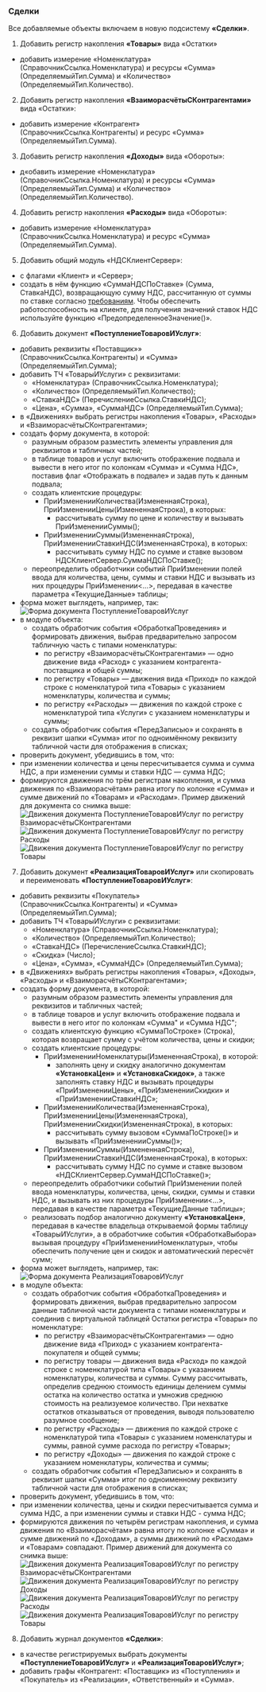 ### Сделки

Все добавляемые объекты включаем в новую подсистему **«Сделки»**.

1. Добавить регистр накопления **«Товары»** вида «Остатки»
  * добавить измерение «Номенклатура» (СправочникСсылка.Номенклатура) и ресурсы «Сумма» (ОпределяемыйТип.Сумма) и «Количество» (ОпределяемыйТип.Количество).

2. Добавить регистр накопления **«ВзаиморасчётыСКонтрагентами»** вида «Остатки»:
  * добавить измерение «Контрагент» (СправочникСсылка.Контрагенты) и ресурс «Сумма» (ОпределяемыйТип.Сумма).

3. Добавить регистр накопления **«Доходы»** вида «Обороты»:
  * д«обавить измерение «Номенклатура» (СправочникСсылка.Номенклатура) и ресурсы «Сумма» (ОпределяемыйТип.Сумма) и «Количество» (ОпределяемыйТип.Количество).

4. Добавить регистр накопления **«Расходы»** вида «Обороты»:
  * добавить измерение «Номенклатура» (СправочникСсылка.Номенклатура) и ресурс «Сумма» (ОпределяемыйТип.Сумма).
  
5. Добавить общий модуль «НДСКлиентСервер»:
 * с флагами «Клиент» и «Сервер»;
 * создать в нём функцию «СуммаНДСПоСтавке» (Сумма, СтавкаНДС), возвращающую сумму НДС, рассчитанную от суммы по ставке согласно [требованиям](diploma-b-reqs.md). Чтобы обеспечить работоспособность на клиенте, для получения значений ставок НДС используйте функцию «ПредопределенноеЗначение()».
  
6. Добавить документ **«ПоступлениеТоваровИУслуг»**:
  * добавить реквизиты «Поставщик»» (СправочникСсылка.Контрагенты) и «Сумма» (ОпределяемыйТип.Сумма);
  * добавить ТЧ «ТоварыИУслуги» с реквизитами:
    * «Номенклатура» (СправочникСсылка.Номенклатура);
    * «Количество» (ОпределяемыйТип.Количество);
    * «СтавкаНДС» (ПеречислениеСсылка.СтавкиНДС);
    * «Цена», «Сумма», «СуммаНДС» (ОпределяемыйТип.Сумма);
  * в «Движениях» выбрать регистры накопления «Товары», «Расходы» и «ВзаиморасчётыСКонтрагентами»;
  * создать форму документа, в которой:
    * разумным образом разместить элементы управления для реквизитов и табличных частей;
     * в таблице товаров и услуг включить отображение подвала и вывести в него итог по колонкам «Сумма» и «Сумма НДС», поставив флаг «Отображать в подвале» и задав путь к данным подвала;
    * создать клиентские процедуры:
      * ПриИзмененииКоличества(ИзмененнаяСтрока), ПриИзмененииЦены(ИзмененнаяСтрока), в которых:
        * рассчитывать сумму по цене и количеству и вызывать ПриИзмененииСуммы();
      * ПриИзмененииСуммы(ИзмененнаяСтрока), ПриИзмененииСтавкиНДС(ИзмененнаяСтрока), в которых:
        * рассчитывать сумму НДС по сумме и ставке вызовом НДСКлиентСервер.СуммаНДСПоСтавке();
    * переопределить обработчики событий ПриИзменении полей ввода для количества, цены, суммы и ставки НДС и вызывать из них процедуры ПриИзменении<...>, передавая в качестве параметра «ТекущиеДанные» таблицы;
  * форма может выглядеть, например, так:
![Форма документа ПоступлениеТоваровИУслуг](diploma-b-purchase.png)
  * в модуле объекта:
    * создать обработчик события «ОбработкаПроведения» и формировать движения, выбрав предварительно запросом табличную часть с типами номенклатуры:
      * по регистру «ВзаиморасчётыСКонтрагентами» — одно движение вида «Расход» с указанием контрагента-поставщика и общей суммы;
      * по регистру «Товары» — движения вида «Приход» по каждой строке с номенклатурой типа «Товары» с указанием номенклатуры, количества и суммы;
      * по регистру ««Расходы» — движения по каждой строке с номенклатурой типа «Услуги» с указанием номенклатуры и суммы;
    * создать обработчик события «ПередЗаписью» и сохранять в реквизит шапки «Сумма» итог по одноимённому реквизиту табличной части для отображения в списках;
 * проверить документ, убедившись в том, что:
  * при изменении количества и цены пересчитывается сумма и сумма НДС, а при изменении суммы и ставки НДС — сумма НДС;
  * формируются движения по трём регистрам накопления, и сумма движения по «Взаиморасчётам» равна итогу по колонке «Сумма» и сумме движений по «Товарам» и «Расходам». Пример движений для документа со снимка выше:
![Движения документа ПоступлениеТоваровИУслуг по регистру ВзаиморасчётыСКонтрагентами](diploma-b-purchase-1.png)
![Движения документа ПоступлениеТоваровИУслуг по регистру Расходы](diploma-b-purchase-2.png)
![Движения документа ПоступлениеТоваровИУслуг по регистру Товары](diploma-b-purchase-3.png)

7. Добавить документ **«РеализацияТоваровИУслуг»** или скопировать и переименовать **«ПоступлениеТоваровИУслуг»**:
  * добавить реквизиты «Покупатель» (СправочникСсылка.Контрагенты) и «Сумма» (ОпределяемыйТип.Сумма);
  * добавить ТЧ «ТоварыИУслуги» с реквизитами:
    * «Номенклатура» (СправочникСсылка.Номенклатура);
    * «Количество» (ОпределяемыйТип.Количество);
    * «СтавкаНДС» (ПеречислениеСсылка.СтавкиНДС);
    * «Скидка» (Число);
    * «Цена», «Сумма», «СуммаНДС» (ОпределяемыйТип.Сумма);
  * в «Движениях» выбрать регистры накопления «Товары», «Доходы», «Расходы» и «ВзаиморасчётыСКонтрагентами»;
  * создать форму документа, в которой:
    * разумным образом разместить элементы управления для реквизитов и табличных частей;
     * в таблице товаров и услуг включить отображение подвала и вывести в него итог по колонкам «Сумма" и «Сумма НДС";
    * создать клиентскую функцию «СуммаПоСтроке» (Строка), которая возвращает сумму с учётом количества, цены и скидки; 
    * создать клиентские процедуры:
      * ПриИзмененииНоменклатуры(ИзмененнаяСтрока), в которой:
        * заполнять цену и скидку аналогично документам **«УстановкаЦен»** и **«УстановкаСкидок»**, а также заполнять ставку НДС и вызывать процедуры «ПриИзмененииЦены», «ПриИзмененииСкидки» и «ПриИзмененииСтавкиНДС»;
      * ПриИзмененииКоличества(ИзмененнаяСтрока), ПриИзмененииЦены(ИзмененнаяСтрока), ПриИзмененииСкидки(ИзмененнаяСтрока), в которых:
        * рассчитывать сумму вызовом «СуммаПоСтроке()» и вызывать «ПриИзмененииСуммы()»;
      * ПриИзмененииСуммы(ИзмененнаяСтрока), ПриИзмененииСтавкиНДС(ИзмененнаяСтрока), в которых:
        * рассчитывать сумму НДС по сумме и ставке вызовом «НДСКлиентСервер.СуммаНДСПоСтавке()»;
    * переопределить обработчики событий ПриИзменении полей ввода номенклатуры, количества, цены, скидки, суммы и ставки НДС, и вызывать из них процедуры ПриИзменении<...>, передавая в качестве параметра «ТекущиеДанные таблицы»;
    * реализовать подбор аналогично документу **«УстановкаЦен»**, передавая в качестве владельца открываемой формы таблицу «ТоварыИУслуги», а в обработчике события «ОбработкаВыбора» вызывая процедуру «ПриИзмененииНоменклатуры», чтобы обеспечить получение цен и скидок и автоматический пересчёт сумм;
  * форма может выглядеть, например, так:
![Форма документа РеализацияТоваровИУслуг](diploma-b-sale.png)
  * в модуле объекта:
    * создать обработчик события «ОбработкаПроведения» и формировать движения, выбрав предварительно запросом данные табличной части документа с типами номенклатуры и соединив с виртуальной таблицей Остатки регистра «Товары» по номенклатуре:
      * по регистру «ВзаиморасчётыСКонтрагентами» — одно движение вида «Приход» с указанием контрагента-покупателя и общей суммы;
      * по регистру товары — движения вида «Расход» по каждой строке с номенклатурой типа «Товары» с указанием номенклатуры, количества и суммы. Сумму рассчитывать, определив среднюю стоимость единицы делением суммы остатка на количество остатка и умножив среднюю стоимость на реализуемое количество. При нехватке остатков отказываться от проведения, выводя пользователю разумное сообщение;
      * по регистру «Расходы» — движения по каждой строке с номенклатурой типа «Товары» с указанием номенклатуры и суммы, равной сумме расхода по регистру «Товары»;
      * по регистру «Доходы» — движения по каждой строке с указанием номенклатуры, количества и суммы;
    * создать обработчик события «ПередЗаписью» и сохранять в реквизит шапки «Сумма» итог по одноименному реквизиту табличной части для отображения в списках;
 * проверить документ, убедившись в том, что:
  * при изменении количества, цены и скидки пересчитывается сумма и сумма НДС, а при изменении суммы и ставки НДС - сумма НДС;
  * формируются движения по четырём регистрам накопления, и сумма движения по «Взаиморасчётам» равна итогу по колонке «Сумма» и сумме движений по «Доходам», а суммы движений по «Расходам» и «Товарам» совпадают. Пример движений для документа со снимка выше:
![Движения документа РеализацияТоваровИУслуг по регистру ВзаиморасчётыСКонтрагентами](diploma-b-sale-1.png)
![Движения документа РеализацияТоваровИУслуг по регистру Доходы](diploma-b-sale-2.png)
![Движения документа РеализацияТоваровИУслуг по регистру Расходы](diploma-b-sale-3.png)
![Движения документа РеализацияТоваровИУслуг по регистру Товары](diploma-b-sale-4.png)

8. Добавить журнал документов **«Сделки»**:
  * в качестве регистрируемых выбрать документы **«ПоступлениеТоваровИУслуг»** и **«РеализацияТоваровИУслуг»**;
  * добавить графы «Контрагент: «Поставщик» из «Поступления» и «Покупатель» из «Реализации», «Ответственный» и «Сумма».

